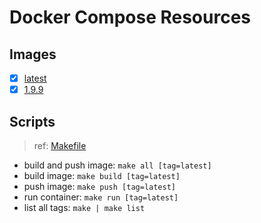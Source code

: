 # Docker Compose Resources

## Images

- [x] [latest](./latest/Dockerfile)
- [x] [1.9.9](./1.9.9/Dockerfile)

## Scripts

>ref: [Makefile](./Makefile)

- build and push image: `make all [tag=latest]`
- build image: `make build [tag=latest]`
- push image: `make push [tag=latest]`
- run container: `make run [tag=latest]`
- list all tags: `make | make list`

